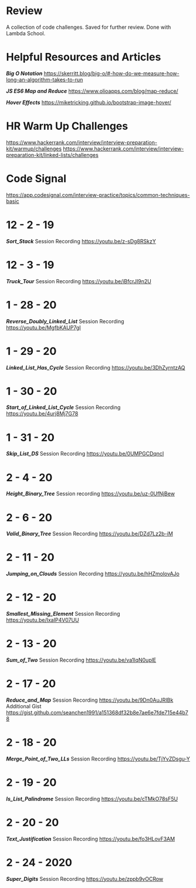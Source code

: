 # Review
A collection of code challenges. Saved for further review. Done with Lambda School.

# Helpful Resources and Articles
***Big O Notation***
https://skerritt.blog/big-o/#-how-do-we-measure-how-long-an-algorithm-takes-to-run

***JS ES6 Map and Reduce***
https://www.olioapps.com/blog/map-reduce/

***Hover Effects***
https://miketricking.github.io/bootstrap-image-hover/

# HR Warm Up Challenges
https://www.hackerrank.com/interview/interview-preparation-kit/warmup/challenges
https://www.hackerrank.com/interview/interview-preparation-kit/linked-lists/challenges

# Code Signal
https://app.codesignal.com/interview-practice/topics/common-techniques-basic

# 12 - 2 - 19
***Sort_Stack***
Session Recording
https://youtu.be/z-sDg8RSkzY

# 12 - 3 - 19
***Truck_Tour***
Session Recording
https://youtu.be/iBfcrJI9n2U

# 1 - 28 - 20
***Reverse_Doubly_Linked_List***
Session Recording
https://youtu.be/MgfbKAUP7gI

# 1 - 29 - 20
***Linked_List_Has_Cycle***
Session Recording
https://youtu.be/3DhZyrntzAQ

# 1 - 30 - 20
***Start_of_Linked_List_Cycle***
Session Recording
https://youtu.be/4urj8Mj7G78

# 1 - 31 - 20
***Skip_List_DS***
Session Recording
https://youtu.be/0UMPGCDqncI

# 2 - 4 - 20
***Height_Binary_Tree***
Session recording
https://youtu.be/uz-0UfNjBew

# 2 - 6 - 20
***Valid_Binary_Tree***
Session Recording
https://youtu.be/DZd7Lz2b-iM

# 2 - 11 - 20
***Jumping_on_Clouds***
Session Recording
https://youtu.be/hHZmolovAJo

# 2 - 12 - 20
***Smallest_Missing_Element***
Session Recording
https://youtu.be/IxaIP4V07UU

# 2 - 13 - 20
***Sum_of_Two***
Session Recording
https://youtu.be/va1IqN0uplE

# 2 - 17 - 20
***Reduce_and_Map***
Session Recording
https://youtu.be/9Dn0AuJRIBk
Additional Gist
https://gist.github.com/seanchen1991/a151368df32b8e7ae6e7fde715e44b78

# 2 - 18 - 20
***Merge_Point_of_Two_LLs***
Session Recording
https://youtu.be/TjYvZDsgu-Y

# 2 - 19 - 20
***Is_List_Palindrome***
Session Recording
https://youtu.be/cTMkO78sF5U

# 2 - 20 - 20
***Text_Justification***
Session Recording
https://youtu.be/fo3HLovF3AM

# 2 - 24 - 2020
***Super_Digits***
Session Recording
https://youtu.be/zppb9vOCRow